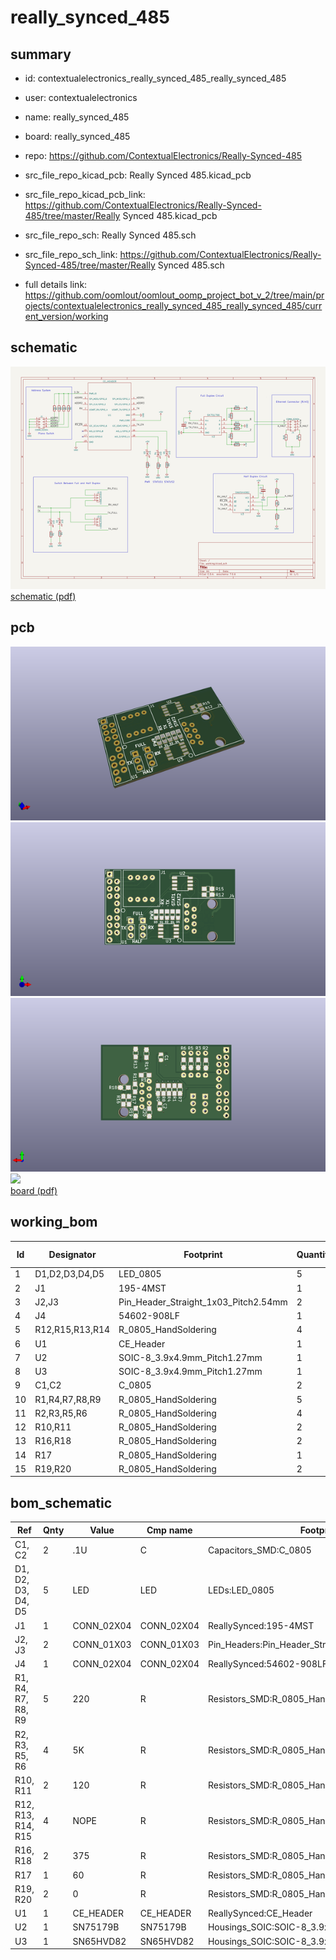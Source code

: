 # really_synced_485
 
## summary 
* id: contextualelectronics_really_synced_485_really_synced_485
* user: contextualelectronics
* name: really_synced_485
* board: really_synced_485
* repo: https://github.com/ContextualElectronics/Really-Synced-485
* src_file_repo_kicad_pcb: Really Synced 485.kicad_pcb
* src_file_repo_kicad_pcb_link: https://github.com/ContextualElectronics/Really-Synced-485/tree/master/Really Synced 485.kicad_pcb


* src_file_repo_sch: Really Synced 485.sch
* src_file_repo_sch_link: https://github.com/ContextualElectronics/Really-Synced-485/tree/master/Really Synced 485.sch
* full details link: https://github.com/oomlout/oomlout_oomp_project_bot_v_2/tree/main/projects/contextualelectronics_really_synced_485_really_synced_485/current_version/working  

## schematic  
![](working_schematic_600.png)  
[schematic (pdf)](working_schematic.pdf) 






















## pcb  
![](working_3d_600.png) 
![](working_3d_front_600.png)  
![](working_3d_back_600.png)  
![](working_600.png)  
[board (pdf)](working.pdf)  

## working_bom
| Id | Designator | Footprint | Quantity | Designation | Supplier and ref |  | None | 
| --- | --- | --- | --- | --- | --- | --- | --- | 
| 1 | D1,D2,D3,D4,D5 | LED_0805 | 5 | LED |  |  | [''] | 
| 2 | J1 | 195-4MST | 1 | CONN_02X04 |  |  | [''] | 
| 3 | J2,J3 | Pin_Header_Straight_1x03_Pitch2.54mm | 2 | CONN_01X03 |  |  | [''] | 
| 4 | J4 | 54602-908LF | 1 | CONN_02X04 |  |  | [''] | 
| 5 | R12,R15,R13,R14 | R_0805_HandSoldering | 4 | NOPE |  |  | [''] | 
| 6 | U1 | CE_Header | 1 | CE_HEADER |  |  | [''] | 
| 7 | U2 | SOIC-8_3.9x4.9mm_Pitch1.27mm | 1 | SN75179B |  |  | [''] | 
| 8 | U3 | SOIC-8_3.9x4.9mm_Pitch1.27mm | 1 | SN65HVD82 |  |  | [''] | 
| 9 | C1,C2 | C_0805 | 2 | .1U |  |  | [''] | 
| 10 | R1,R4,R7,R8,R9 | R_0805_HandSoldering | 5 | 220 |  |  | [''] | 
| 11 | R2,R3,R5,R6 | R_0805_HandSoldering | 4 | 5K |  |  | [''] | 
| 12 | R10,R11 | R_0805_HandSoldering | 2 | 120 |  |  | [''] | 
| 13 | R16,R18 | R_0805_HandSoldering | 2 | 375 |  |  | [''] | 
| 14 | R17 | R_0805_HandSoldering | 1 | 60 |  |  | [''] | 
| 15 | R19,R20 | R_0805_HandSoldering | 2 | 0 |  |  | [''] | 


## bom_schematic
| Ref | Qnty | Value | Cmp name | Footprint | Description | Vendor | DNP | 
| --- | --- | --- | --- | --- | --- | --- | --- | 
| C1, C2 | 2 | .1U | C | Capacitors_SMD:C_0805 |  |  |  | 
| D1, D2, D3, D4, D5 | 5 | LED | LED | LEDs:LED_0805 |  |  |  | 
| J1 | 1 | CONN_02X04 | CONN_02X04 | ReallySynced:195-4MST |  |  |  | 
| J2, J3 | 2 | CONN_01X03 | CONN_01X03 | Pin_Headers:Pin_Header_Straight_1x03_Pitch2.54mm |  |  |  | 
| J4 | 1 | CONN_02X04 | CONN_02X04 | ReallySynced:54602-908LF |  |  |  | 
| R1, R4, R7, R8, R9 | 5 | 220 | R | Resistors_SMD:R_0805_HandSoldering |  |  |  | 
| R2, R3, R5, R6 | 4 | 5K | R | Resistors_SMD:R_0805_HandSoldering |  |  |  | 
| R10, R11 | 2 | 120 | R | Resistors_SMD:R_0805_HandSoldering |  |  |  | 
| R12, R13, R14, R15 | 4 | NOPE | R | Resistors_SMD:R_0805_HandSoldering |  |  |  | 
| R16, R18 | 2 | 375 | R | Resistors_SMD:R_0805_HandSoldering |  |  |  | 
| R17 | 1 | 60 | R | Resistors_SMD:R_0805_HandSoldering |  |  |  | 
| R19, R20 | 2 | 0 | R | Resistors_SMD:R_0805_HandSoldering |  |  |  | 
| U1 | 1 | CE_HEADER | CE_HEADER | ReallySynced:CE_Header |  |  |  | 
| U2 | 1 | SN75179B | SN75179B | Housings_SOIC:SOIC-8_3.9x4.9mm_Pitch1.27mm |  |  |  | 
| U3 | 1 | SN65HVD82 | SN65HVD82 | Housings_SOIC:SOIC-8_3.9x4.9mm_Pitch1.27mm |  |  |  | 



